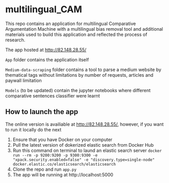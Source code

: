 # multilingual_CAM
This repo contains an application for multilingual Comparative Argumentation Machine with a multilingual bias removal tool and additional materials used to build this application and reflected the process of research.

The app hosted at http://82.148.28.55/

`App` folder contains the application itself

`Medium-data-scraping` folder contains a tool to parse a medium website by thematical tags without limitations by number of requests, articles and paywall limitation

`Models` (to be updated) contain the jupyter notebooks where different comparative sentences classifier were learnt

## How to launch the app

The online version is availiable at http://82.148.28.55/, however, if you want to run it locally do the next

1. Ensure that you have Docker on your computer
2. Pull the latest version of dokerized elastic search from Docker Hub
3. Run this command on terminal to laund an elastic search server
```docker run --rm -p 9200:9200 -p 9300:9300 -e "xpack.security.enabled=false" -e "discovery.type=single-node" docker.elastic.co/elasticsearch/elasticsearch```
5.  Clone the repo and run `app.py`
6.  The app will be running at http://localhost:5000


